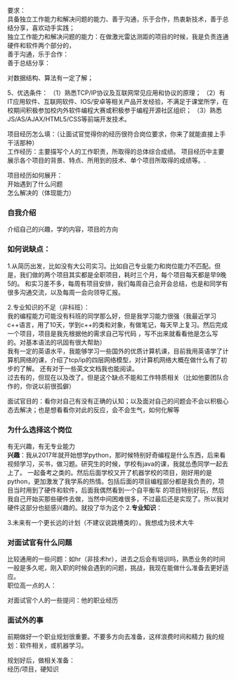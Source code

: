 
要求：  
具备独立工作能力和解决问题的能力、善于沟通，乐于合作，热衷新技术，善于总结分享，喜欢动手实践；  
独立工作能力和解决问题的能力：在做激光雷达测距的项目的时候，我是负责连通硬件和软件两个部分的，  
善于沟通，乐于合作：  
善于总结分享：  

对数据结构、算法有一定了解；

5、优选条件：
（1）熟悉TCP/IP协议及互联网常见应用和协议的原理；
（2）有IT应用软件、互联网软件、IOS/安卓等相关产品开发经验，不满足于课堂所学，在校期间积极参加校内外软件编程大赛或积极参于编程开源社区组织；
（3）熟悉JS/AS/AJAX/HTML5/CSS等前端开发技术。

项目经历怎么填：（让面试官觉得你的经历很符合岗位要求，你来了就能直接上手干活那种）  
工作经历：主要描写个人的工作职责，所取得的总体综合成绩。
项目经历中主要展示各个项目的背景、特点、所用到的技术、单个项目所取得的成绩等。.

项目经历如何展开：  
开始遇到了什么问题  
怎么解决的（体现能力）  

### 自我介绍
介绍自己的兴趣，学的内容，项目的方向
### 如何说缺点：  
1.从简历出发，比如没有大公司实习。比如自己专业能力和岗位能力不匹配。但是，我们做的两个项目其实都是全职项目，耗时三个月，每个项目每天都是早9晚5的。
和实习差不多，每周有项目安排，我们每周自己会开会总结，也是和同学有很多沟通交流，以及每周一会向领导汇报。  

2.专业知识的不足（非科班）：  
我的编程能力可能没有科班的同学那么好，但是我学习能力很强（我最近学习c++语言，用了10天，学到c++的类和对象，有做笔记，每天早上复习。然后完成一个项目，项目是我先根据他的需求自己写代码
，写不出来就看看他是怎么写的。对基本语法的巩固有很大帮助）  
我有一定的英语水平，我能够学习一些国外的优质计算机课，目前我用英语学了计算机网络的课，介绍了tcp/ip的四层网络模型，对计算机网络大概在做什么有了初步的了解。
还有对于一些英文文档我也能阅读。  
过去有的，但现在以及改了。但是这个缺点不能和工作特质相关（比如他要团队合作的，你说以前很孤僻）  

面试官目的：看你对自己有没有正确的认知；以及面对自己的问题会不会以积极心态去解决；也是想看看你对此的反应，会不会生气，如何化解等  
### 为什么选择这个岗位  
有无兴趣，有无专业能力  
__兴趣__：我从2017年就开始想学python，那时候特别好奇编程是什么东西，后来看视频学习，买书，做习题。研究生的时候，学校有java的课，我就怂恿同学一起去上了。
一起备考之类的。然后后面学校又开了机器学校的项目，刚好用的是python，更加激发了我学系的热情。包括后面的项目编程部分都是我负责的，项目当时用到了硬件和软件，后面我偶然看到一个自平衡车
的项目特别好玩，然后我自己开始买那些硬件去做，当然中间困难很多，不过最后还是实现了。所以我对硬件这部分也挺感兴趣的。就投了华为这个
2.__专业知识__：

3.未来有一个更长远的计划（不建议说跳槽类的）。我想成为技术大牛

### 对面试官有什么问题
比较通用的一些问题：如hr（非技术hr），进去之后会有培训吗，熟悉业务的时间一般是多久呢，刚入职的时候会遇到的问题，挑战，我现在能做什么准备去更好适应。  
职位高一点的人：

对面试官个人的一些提问：他的职业经历


### 面试外的事
前期做好一个职业规划很重要。不要多方向去准备，这样浪费时间和精力
我的规划：软件相关，或机器学习。  

规划好后，做相关准备：  
经历/项目，硬知识
